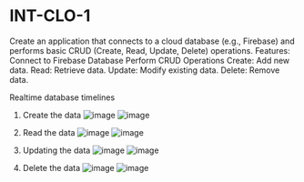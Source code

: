 # INT-CLO-1
Create an application that connects to a cloud database (e.g., Firebase) and performs basic CRUD (Create, Read, Update, Delete) operations. Features: Connect to Firebase Database Perform CRUD Operations Create: Add new data. Read: Retrieve data. Update: Modify existing data. Delete: Remove data. 


Realtime database timelines

1. Create the data
![image](https://github.com/user-attachments/assets/3c37292c-d721-4674-b473-a1203ff43410)
![image](https://github.com/user-attachments/assets/6621a5a2-a7ee-4edc-8567-eacfe6b592b2)

2. Read the data
![image](https://github.com/user-attachments/assets/34b2a68c-51e6-4523-a8a8-14f5121adc18)
![image](https://github.com/user-attachments/assets/d6185bdc-0ee3-49e3-9d38-c231d4c350a2)

3. Updating the data
![image](https://github.com/user-attachments/assets/8917b71f-b870-4195-a7cf-6d3a161538f4)
![image](https://github.com/user-attachments/assets/57ff48ba-cc96-40dd-9364-8049d81523ca)

4. Delete the data
![image](https://github.com/user-attachments/assets/9a7be559-43a5-4369-8147-57a3670ee830)
![image](https://github.com/user-attachments/assets/85f47d99-7246-468d-a743-a7c9e115d75c)
